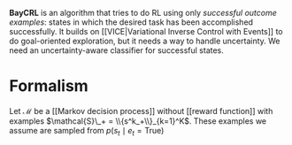 **BayCRL** is an algorithm that tries to do RL using only _successful outcome examples_: states in which the desired task has been accomplished successfully. It builds on [[VICE|Variational Inverse Control with Events]] to do goal-oriented exploration, but it needs a way to handle uncertainty. We need an uncertainty-aware classifier for successful states.

# Formalism

Let $\mathcal{M}$ be a [[Markov decision process]] without [[reward function]] with examples $\mathcal{S}\_+ = \\{s^k_+\\}_{k=1}^K$. These examples we assume are sampled from $p(s_t \mid e_t = \mathsf{True})$